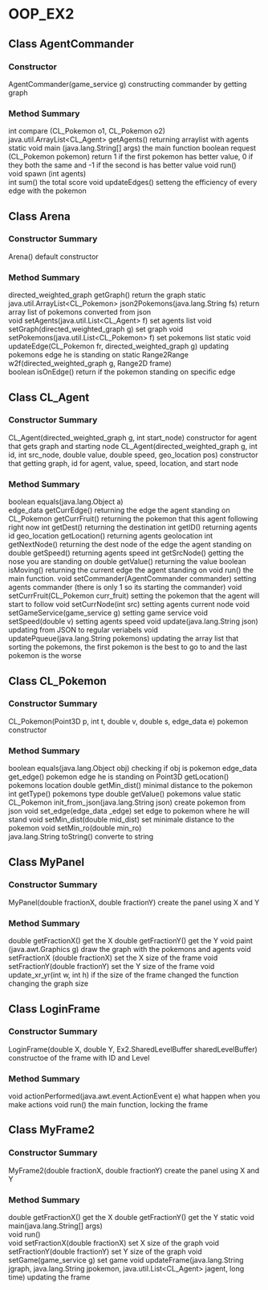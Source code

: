 # OOP_EX2


## Class AgentCommander

### Constructor

AgentCommander(game_service g) constructing commander by getting graph

### Method Summary

int	compare (CL_Pokemon o1, CL_Pokemon o2)	 
java.util.ArrayList<CL_Agent>	getAgents()	 returning arraylist with agents
static void	main (java.lang.String[] args)	 the main function
boolean	request (CL_Pokemon pokemon)	 return 1 if the first pokemon has better value, 0 if they both the same and -1 if the second is has better value
void	run()	 
void	spawn (int agents)	 
int	sum()	the total score
void	updateEdges()	setteng the efficiency of every edge with the pokemon


## Class Arena

### Constructor Summary

Arena() default constructor

### Method Summary

directed_weighted_graph	getGraph()	return the graph
static java.util.ArrayList<CL_Pokemon>	json2Pokemons(java.lang.String fs)	 return array list of pokemons converted from json	 
void	setAgents(java.util.List<CL_Agent> f)	set agents list
void	setGraph(directed_weighted_graph g)	set graph
void	setPokemons(java.util.List<CL_Pokemon> f)	set pokemons list
static void	updateEdge(CL_Pokemon fr, directed_weighted_graph g)	updating pokemons edge he is standing on
static Range2Range	w2f(directed_weighted_graph g, Range2D frame)	 
boolean isOnEdge() return if the pokemon standing on specific edge

## Class CL_Agent

### Constructor Summary

CL_Agent(directed_weighted_graph g, int start_node)	constructor for agent that gets graph and starting node
CL_Agent(directed_weighted_graph g, int id, int src_node, double value, double speed, geo_location pos)	constructor that getting graph, id for agent, value, speed, location, and start node

### Method Summary

boolean	equals(java.lang.Object a)	 
edge_data	getCurrEdge()	returning the edge the agent standing on
CL_Pokemon	getCurrFruit()	returning the pokemon that this agent following right now
int	getDest()	returning the destination
int	getID()	returning agents id
geo_location	getLocation()	returning agents geolocation
int	getNextNode()	returning the dest node of the edge the agent standing on
double	getSpeed()	returning agents speed
int	getSrcNode()	getting the nose you are standing on
double	getValue()	returning the value
boolean	isMoving()	returning the current edge the agent standing on
void	run()	the main function.
void	setCommander(AgentCommander commander)	setting agents commander (there is only 1 so its starting the commander)
void	setCurrFruit(CL_Pokemon curr_fruit)	setting the pokemon that the agent will start to follow
void	setCurrNode(int src)	setting agents current node
void	setGameService(game_service g)	setting game service
void	setSpeed(double v)	setting agents speed 
void	update(java.lang.String json)	updating from JSON to regular veriabels
void	updatePqueue(java.lang.String pokemons)	updating the array list that sorting the pokemons, the first pokemon is the best to go to and the last pokemon is the worse

## Class CL_Pokemon

### Constructor Summary

CL_Pokemon(Point3D p, int t, double v, double s, edge_data e)	pokemon constructor

### Method Summary

boolean	equals(java.lang.Object obj)	 checking if  obj is pokemon
edge_data	get_edge()	pokemon edge he is standing on 
Point3D	getLocation()	 pokemons location
double	getMin_dist()	 minimal distance to the pokemon
int	getType()	 pokemons type
double	getValue()	 pokemons value 
static CL_Pokemon	init_from_json(java.lang.String json)	 create pokemon from json
void	set_edge(edge_data _edge)	set edge to pokemon where he will stand
void	setMin_dist(double mid_dist)	set minimale distance to the pokemon
void	setMin_ro(double min_ro)	
java.lang.String	toString()	 converte to string

## Class MyPanel

### Constructor Summary

MyPanel(double fractionX, double fractionY)	create the panel using X and Y

### Method Summary

double	getFractionX()	 get the X
double	getFractionY()	 get the Y
void	paint (java.awt.Graphics g)	 draw the graph with the pokemons and agents
void	setFractionX (double fractionX)	set the X size of the frame
void	setFractionY(double fractionY)	set the Y size of the frame
void	update_xr_yr(int w, int h)	if the size of the frame changed the function changing the graph size


## Class LoginFrame

### Constructor Summary

LoginFrame(double X, double Y, Ex2.SharedLevelBuffer sharedLevelBuffer)	constructoe of the frame with ID and Level

### Method Summary

void	actionPerformed(java.awt.event.ActionEvent e)	 what happen when you make actions
void	run()   the main function, locking the frame

## Class MyFrame2

### Constructor Summary

MyFrame2(double fractionX, double fractionY) create the panel using X and Y

### Method Summary

double	getFractionX()	 get the X
double	getFractionY()	 get the Y
static void	main(java.lang.String[] args)	 
void	run()	 
void	setFractionX(double fractionX)	set X size of the graph
void	setFractionY(double fractionY)	set Y size of the graph
void	setGame(game_service g)	set game
void	updateFrame(java.lang.String jgraph, java.lang.String jpokemon, java.util.List<CL_Agent> jagent, long time)	updating the frame









